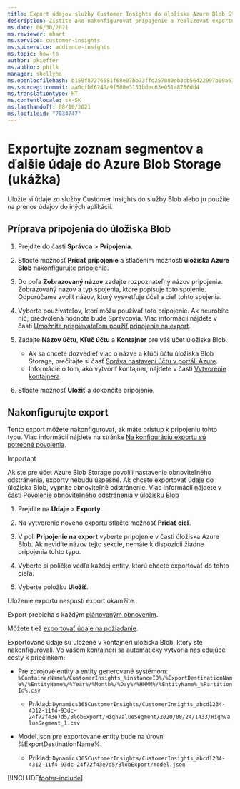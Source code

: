 ```yaml
---
title: Export údajov služby Customer Insights do úložiska Azure Blob Storage
description: Zistite ako nakonfigurovať pripojenie a realizovať exportovanie do úložiska Blob.
ms.date: 06/30/2021
ms.reviewer: mhart
ms.service: customer-insights
ms.subservice: audience-insights
ms.topic: how-to
author: pkieffer
ms.author: philk
manager: shellyha
ms.openlocfilehash: b159f87276581f68e07bb73ffd257080eb3cb56422997b09a613bd7afa4e3980
ms.sourcegitcommit: aa0cfbf6240a9f560e3131bdec63e051a8786dd4
ms.translationtype: HT
ms.contentlocale: sk-SK
ms.lasthandoff: 08/10/2021
ms.locfileid: "7034747"
---
```

# <a name="export-segment-list-and-other-data-to-azure-blob-storage-preview"></a>Exportujte zoznam segmentov a ďalšie údaje do Azure Blob Storage (ukážka)

Uložte si údaje zo služby Customer Insights do služby Blob alebo ju použite na prenos údajov do iných aplikácií.

## <a name="set-up-the-connection-to-blob-storage"></a>Príprava pripojenia do úložiska Blob

1. Prejdite do časti **Správca** > **Pripojenia**.

1. Stlačte možnosť **Pridať pripojenie** a stlačením možnosti **úložiska Azure Blob** nakonfigurujte pripojenie.

1. Do poľa **Zobrazovaný názov** zadajte rozpoznateľný názov pripojenia. Zobrazovaný názov a typ spojenia, ktoré popisuje toto spojenie. Odporúčame zvoliť názov, ktorý vysvetľuje účel a cieľ tohto spojenia.

1. Vyberte používateľov, ktorí môžu používať toto pripojenie. Ak neurobíte nič, predvolená hodnota bude Správcovia. Viac informácií nájdete v časti [Umožnite prispievateľom použiť pripojenie na export](connections.md#allow-contributors-to-use-a-connection-for-exports).

1. Zadajte **Názov účtu**, **Kľúč účtu** a **Kontajner** pre váš účet úložiska Blob.
    - Ak sa chcete dozvedieť viac o názve a kľúči účtu úložiska Blob Storage, prečítajte si časť [Správa nastavení účtu v portáli Azure](/azure/storage/common/storage-account-manage).
    - Informácie o tom, ako vytvoriť kontajner, nájdete v časti [Vytvorenie kontajnera](/azure/storage/blobs/storage-quickstart-blobs-portal#create-a-container).

1. Stlačte možnosť **Uložiť** a dokončite pripojenie. 

## <a name="configure-an-export"></a>Nakonfigurujte export

Tento export môžete nakonfigurovať, ak máte prístup k pripojeniu tohto typu. Viac informácií nájdete na stránke [Na konfiguráciu exportu sú potrebné povolenia](export-destinations.md#set-up-a-new-export).

> [!IMPORTANT]
> Ak ste pre účet Azure Blob Storage povolili nastavenie obnoviteľného odstránenia, exporty nebudú úspešné. Ak chcete exportovať údaje do úložiska Blob, vypnite obnoviteľné odstránenie. Viac informácií nájdete v časti [Povolenie obnoviteľného odstránenia v úložisku Blob](/azure/storage/blobs/soft-delete-blob-enable.md)

1. Prejdite na **Údaje** > **Exporty**.

1. Na vytvorenie nového exportu stlačte možnosť **Pridať cieľ**.

1. V poli **Pripojenie na export** vyberte pripojenie v časti úložiska Azure Blob. Ak nevidíte názov tejto sekcie, nemáte k dispozícii žiadne pripojenia tohto typu.

1. Vyberte si políčko vedľa každej entity, ktorú chcete exportovať do tohto cieľa.

1. Vyberte položku **Uložiť**.

Uloženie exportu nespustí export okamžite.

Export prebieha s každým [plánovaným obnovením](system.md#schedule-tab).     

Môžete tiež [exportovať údaje na požiadanie](export-destinations.md#run-exports-on-demand). 

Exportované údaje sú uložené v kontajneri úložiska Blob, ktorý ste nakonfigurovali. Vo vašom kontajneri sa automaticky vytvoria nasledujúce cesty k priečinkom:

- Pre zdrojové entity a entity generované systémom:  
  `%ContainerName%/CustomerInsights_%instanceID%/%ExportDestinationName%/%EntityName%/%Year%/%Month%/%Day%/%HHMM%/%EntityName%_%PartitionId%.csv`  
  - Príklad: `Dynamics365CustomerInsights/CustomerInsights_abcd1234-4312-11f4-93dc-24f72f43e7d5/BlobExport/HighValueSegment/2020/08/24/1433/HighValueSegment_1.csv`
 
- Model.json pre exportované entity bude na úrovni %ExportDestinationName%.  
  - Príklad: `Dynamics365CustomerInsights/CustomerInsights_abcd1234-4312-11f4-93dc-24f72f43e7d5/BlobExport/model.json`

[!INCLUDE[footer-include](../includes/footer-banner.md)]
